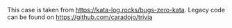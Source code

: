 This case is taken from https://kata-log.rocks/bugs-zero-kata. Legacy code can be found on https://github.com/caradojo/trivia